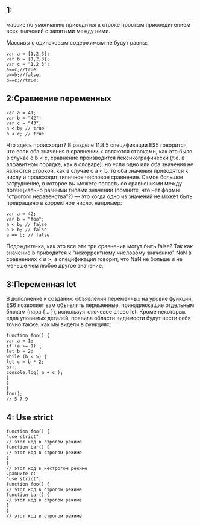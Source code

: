 ## 1:

массив по умолчанию приводится к строке простым присоединением всех значений с запятыми между ними.

Массивы с одинаковым содержимым не будут равны:

```
var a = [1,2,3];
var b = [1,2,3];
var c = "1,2,3";
a==c;//true
a==b;//false;
b==c;//true;
```
## 2:Сравнение переменных

```
var a = 41;
var b = "42";
var c = "43";
a < b; // true
b < c; // true

```


Что здесь происходит? В разделе 11.8.5 спецификации ES5 говорится, что если оба значения
в сравнении < являются строками, как это было в случае с b < c, сравнение производится
лексикографически (т.е. в алфавитном порядке, как в словаре). но если одно или оба значения
не являются строкой, как в случае с a < b, то оба значения приводятся к числу и происходит
типичное числовое сравнение.
Самое большое затруднение, в которое вы можете попасть со сравнениями между
потенциально разными типами значений (помните, что нет формы "строгого неравенства"?)
— это когда одно из значений не может быть превращено в корректное число, например:

```
var a = 42;
var b = "foo";
a < b; // false
a > b; // false
a == b; // false

```
Подождите-ка, как это все эти три сравнения могут быть false? Так как значение b
приводится к "некорректному числовому значению" NaN в сравнениях < и >, а спецификация
говорит, что NaN не больше и не меньше чем любое другое значение.

## 3:Переменная let

В дополнение к созданию объявлений переменных на уровне функций, ES6 позволяет вам
объявлять переменные, принадлежащие отдельным блокам (пара { .. }), используя
ключевое слово let. Кроме некоторых едва уловимых деталей, правила области видимости
будут вести себя точно также, как мы видели в функциях:

```
function foo() {
var a = 1;
if (a >= 1) {
let b = 2;
while (b < 5) {
let c = b * 2;
b++;
console.log( a + c );
}
}
}
foo();
// 5 7 9

```

## 4: Use strict
```
function foo() {
"use strict";
// этот код в строгом режиме
function bar() {
// этот код в строгом режиме
}
}
// этот код в нестрогом режиме
Сравните с:
"use strict";
function foo() {
// этот код в строгом режиме
function bar() {
// этот код в строгом режиме
}
}
// этот код в строгом режиме

```
